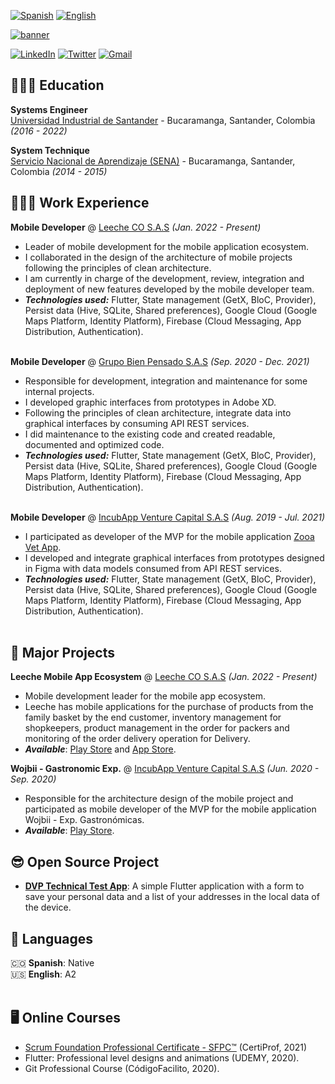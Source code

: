 [![Spanish](https://img.shields.io/badge/Spanish-%F0%9F%98%8E-red)](https://github.com/Jamf05/Jamf05/blob/main/README_es.md) [![English](https://img.shields.io/badge/English-%F0%9F%98%89-red)](https://github.com/Jamf05/Jamf05/tree/main#readme)

[![banner](https://res.cloudinary.com/jamf05/image/upload/v1667266092/sample/xjsvdsndxxoj1t8llmpv.png)](https://www.linkedin.com/in/jorgemogotocoro/)

[![LinkedIn](https://img.shields.io/badge/LinkedIn-0077B5?style=for-the-badge&logo=linkedin&logoColor=white)](https://www.linkedin.com/in/jorgemogotocoro/) [![Twitter](https://img.shields.io/badge/Twitter-1DA1F2?style=for-the-badge&logo=twitter&logoColor=white)](https://twitter.com/MogotocoroJorge) [![Gmail](https://img.shields.io/badge/Gmail-D14836?style=for-the-badge&logo=gmail&logoColor=white)](mailto:jorgemogotocoro05@outlook.es)

## 👩🏼‍🎓 Education

**Systems Engineer**<br>
[Universidad Industrial de Santander](https://uis.edu.co/en/) - Bucaramanga, Santander, Colombia _(2016 - 2022)_

**System Technique**<br>
[Servicio Nacional de Aprendizaje (SENA)](https://sena.edu.co/) - Bucaramanga, Santander, Colombia _(2014 - 2015)_

## 👩🏼‍💻 Work Experience

**Mobile Developer** @ [Leeche CO S.A.S](https://www.linkedin.com/company/leeche/) _(Jan. 2022 - Present)_ <br>
  - Leader of mobile development for the mobile application ecosystem.
  - I collaborated in the design of the architecture of mobile projects following the principles of clean architecture.
  - I am currently in charge of the development, review, integration and deployment of new features developed by the mobile developer team.
  - **_Technologies used:_** Flutter, State management (GetX, BloC, Provider), Persist data (Hive, SQLite, Shared preferences), Google Cloud (Google Maps Platform, Identity Platform), Firebase (Cloud Messaging, App Distribution, Authentication).
<br><br>

**Mobile Developer** @ [Grupo Bien Pensado S.A.S](https://www.linkedin.com/company/grupo-bien-pensado/) _(Sep. 2020 - Dec. 2021)_ <br>
  - Responsible for development, integration and maintenance for some internal projects.
  - I developed graphic interfaces from prototypes in Adobe XD.
  - Following the principles of clean architecture, integrate data into graphical interfaces by consuming API REST services.
  - I did maintenance to the existing code and created readable, documented and optimized code.
  - **_Technologies used:_** Flutter, State management (GetX, BloC, Provider), Persist data (Hive, SQLite, Shared preferences), Google Cloud (Google Maps Platform, Identity Platform), Firebase (Cloud Messaging, App Distribution, Authentication).
<br><br>

**Mobile Developer** @ [IncubApp Venture Capital S.A.S](https://www.linkedin.com/company/incubapp/) _(Aug. 2019 - Jul. 2021)_ <br>
  - I participated as developer of the MVP for the mobile application [Zooa Vet App](https://play.google.com/store/apps/details?id=com.incubapp.zooa).
  - I developed and integrate graphical interfaces from prototypes designed in Figma with data models consumed from API REST services.
  - **_Technologies used:_** Flutter, State management (GetX, BloC, Provider), Persist data (Hive, SQLite, Shared preferences), Google Cloud (Google Maps Platform, Identity Platform), Firebase (Cloud Messaging, App Distribution, Authentication).
<br><br>

## 🚀 Major Projects

**Leeche Mobile App Ecosystem** @ [Leeche CO S.A.S](https://www.linkedin.com/company/leeche/mycompany/) _(Jan. 2022 - Present)_ <br>
  - Mobile development leader for the mobile app ecosystem.
  - Leeche has mobile applications for the purchase of products from the family basket by the end customer, inventory management for shopkeepers, product management in the order for packers and monitoring of the order delivery operation for Delivery.
  - **_Available_**: [Play Store](https://play.google.com/store/apps/developer?id=Leeche) and [App Store](https://apps.apple.com/co/developer/andres-lizarazo/id1574272801).

**Wojbii - Gastronomic Exp.** @ [IncubApp Venture Capital S.A.S](https://www.linkedin.com/company/incubapp/) _(Jun. 2020 - Sep. 2020)_ <br>
  - Responsible for the architecture design of the mobile project and participated as mobile developer of the MVP for the mobile application Wojbii - Exp. Gastronómicas.
  - **_Available_**: [Play Store](https://play.google.com/store/apps/details?id=com.wojbii.mobile).

## 😎 Open Source Project

- **[DVP Technical Test App](https://github.com/Jamf05/dvp_technical_test)**: A simple Flutter application with a form to save your personal data and a list of your addresses in the local data of the device.

## 💬 Languages

🇨🇴 **Spanish**: Native <br>
🇺🇸 **English**: A2
<br><br>

## 🖥 Online Courses

- [Scrum Foundation Professional Certificate - SFPC™](https://www.credly.com/badges/b764ea61-9d6a-4bdc-befb-154d1ea096f9?source=linked_in_profile) (CertiProf, 2021)
- Flutter: Professional level designs and animations (UDEMY, 2020).
- Git Professional Course (CódigoFacilito, 2020).
